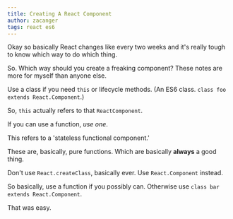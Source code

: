 ```yaml
---
title: Creating A React Component
author: zacanger
tags: react es6
---
```


Okay so basically React changes like every two weeks and it's really tough to know which way to do which thing.

So. Which way should you create a freaking component? These notes are more for myself than anyone else.

Use a class if you need `this` or lifecycle methods. (An ES6 class. `class foo extends React.Component`.)

So, `this` actually refers to that `ReactComponent`.

If you can use a function, _use one_.

This refers to a 'stateless functional component.'

These are, basically, pure functions. Which are basically **always** a good thing.

Don't use `React.createClass`, basically ever. Use `React.Component` instead.

So basically, use a function if you possibly can. Otherwise use `class bar extends React.Component`.

That was easy.

